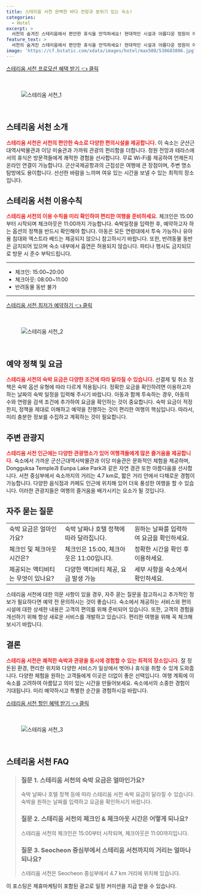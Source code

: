 ```yaml
---
title: 스테리움 서천 완벽한 바다 전망과 분위기 있는 숙소!
categories:
  - Hotel
excerpt: >
  서천의 숨겨진 스테리움에서 편안한 휴식을 만끽하세요! 현대적인 시설과 아름다운 정원이 어우러진 이곳은 군산근대역사박물관과 가까워 관광의 편리함까지 제공합니다.
feature_text: >
  서천의 숨겨진 스테리움에서 편안한 휴식을 만끽하세요! 현대적인 시설과 아름다운 정원이 어우러진 이곳은 군산근대역사박물관과 가까워 관광의 편리함까지 제공합니다.
image: 'https://cf.bstatic.com/xdata/images/hotel/max500/538683806.jpg?k=ed15643c66e4589b5a50cfb86c55a546cccd38fe4e6aff1422ca527d6e782c8a&o=&hp=1'
---
```


<p><a class="modoo-button" href="https://tinyurl.com/26nbub3g" rel="nofollow noopener">스테리움 서천 프로모션 혜택 받기 👈 클릭</a></p><br/>
<figure class="image"><img alt="스테리움 서천_1" src="https://cf.bstatic.com/xdata/images/hotel/max1024x768/532123281.jpg?k=f76e6132979e8f461c605029315efb98bb17a3244d5201f3670316ddc5458a94&amp;o=&amp;hp=1"/></figure><br/>

<h2 id="스테리움_서천_소개">스테리움 서천 소개</h2>
<p><b><span style="color: #ee2323;">스테리움 서천은 서천의 편안한 숙소로 다양한 편의시설을 제공합니다.</span></b> 이 숙소는 군산근대역사박물관과 이당 미술관과 가까워 관광의 편리함을 더합니다. 정원 전망과 테라스에서의 휴식은 방문객들에게 쾌적한 경험을 선사합니다. 무료 Wi-Fi를 제공하여 언제든지 온라인 연결이 가능합니다. 군산국제공항과의 근접성은 여행에 큰 장점이며, 주변 명소 탐방에도 용이합니다. 선선한 바람을 느끼며 여유 있는 시간을 보낼 수 있는 최적의 장소입니다.</p>
<h2 id="스테리움_서천_이용수칙">스테리움 서천 이용수칙</h2>
<p><b><span style="color: #ee2323;">스테리움 서천의 이용 수칙을 미리 확인하여 편리한 여행을 준비하세요.</span></b> 체크인은 15:00부터 시작되며 체크아웃은 11:00까지 가능합니다. 숙박일정을 입력한 후, 예약하고자 하는 옵션의 정책을 반드시 확인해야 합니다. 아동은 모든 연령대에서 투숙 가능하나 유아용 침대와 엑스트라 베드는 제공되지 않으니 참고하시기 바랍니다. 또한, 반려동물 동반은 금지되어 있으며 숙소 내부에서 흡연은 허용되지 않습니다. 파티나 행사도 금지되므로 방문 시 준수 부탁드립니다.</p>
<hr/>
<ul>
<li>체크인: 15:00~20:00</li>
<li>체크아웃: 08:00~11:00</li>
<li>반려동물 동반 불가</li>
</ul>
<hr/>
<p><a class="modoo-button" href="https://tinyurl.com/26nbub3g" rel="nofollow noopener">스테리움 서천 최저가 예약하기 👈 클릭</a></p><br/>
<figure class="image"><img alt="스테리움 서천_2" src="https://cf.bstatic.com/xdata/images/hotel/max500/538683806.jpg?k=ed15643c66e4589b5a50cfb86c55a546cccd38fe4e6aff1422ca527d6e782c8a&amp;o=&amp;hp=1"/></figure><br/>
<h2 id="예약_정책_및_요금">예약 정책 및 요금</h2>
<p><b><span style="color: #ee2323;">스테리움 서천의 숙박 요금은 다양한 조건에 따라 달라질 수 있습니다.</span></b> 선결제 및 취소 정책은 숙박 옵션 유형에 따라 다르게 적용됩니다. 정확한 요금을 확인하려면 이용하고자 하는 날짜의 숙박 일정을 입력해 주시기 바랍니다. 아동과 함께 투숙하는 경우, 아동의 수와 연령을 검색 조건에 추가하여 요금을 확인하는 것이 중요합니다. 숙박 요금이 적정한지, 정책을 제대로 이해하고 예약을 진행하는 것이 편리한 여행의 핵심입니다. 따라서, 미리 충분한 정보를 수집하고 계획하는 것이 필요합니다.</p>
<h2 id="주변_관광지">주변 관광지</h2>
<p><b><span style="color: #ee2323;">스테리움 서천 인근에는 다양한 관광명소가 있어 여행객들에게 많은 즐거움을 제공합니다.</span></b> 숙소에서 가까운 군산근대역사박물관과 이당 미술관은 문화적인 체험을 제공하며, Dongguksa Temple과 Eunpa Lake Park과 같은 자연 경관 또한 아름다움을 선사합니다. 서천 중심부에서 숙소까지의 거리는 4.7 km로, 짧은 거리 안에서 다채로운 경험이 가능합니다. 다양한 음식점과 카페도 인근에 위치해 있어 더욱 풍성한 여행을 할 수 있습니다. 이러한 관광지들은 여행의 즐거움을 배가시키는 요소가 될 것입니다.</p>
<h2 id="자주_묻는_질문">자주 묻는 질문</h2>
<table>
<tr>
<td>숙박 요금은 얼마인가요?</td>
<td>숙박 날짜나 호텔 정책에 따라 달라집니다.</td>
<td>원하는 날짜를 입력하여 요금을 확인하세요.</td>
</tr>
<tr>
<td>체크인 및 체크아웃 시간은?</td>
<td>체크인은 15:00, 체크아웃은 11:00입니다.</td>
<td>정확한 시간을 확인 후 이용하세요.</td>
</tr>
<tr>
<td>제공되는 액티비티는 무엇이 있나요?</td>
<td>다양한 액티비티 제공, 요금 발생 가능</td>
<td>세부 사항을 숙소에서 확인하세요.</td>
</tr>
</table>
<p>스테리움 서천에 대한 의문 사항이 있을 경우, 자주 묻는 질문을 참고하시고 추가적인 정보가 필요하다면 예약 전 문의하시는 것이 좋습니다. 숙소에서 제공하는 서비스와 편의시설에 대한 상세한 내용은 고객의 편의를 위해 준비되어 있습니다. 또한, 고객의 경험을 개선하기 위해 항상 새로운 서비스를 개발하고 있습니다. 편리한 여행을 위해 꼭 체크해 보시기 바랍니다.</p>
<h2 id="결론">결론</h2>
<p><b><span style="color: #ee2323;">스테리움 서천은 쾌적한 숙박과 관광을 동시에 경험할 수 있는 최적의 장소입니다.</span></b> 잘 정돈된 환경, 편리한 위치와 다양한 서비스가 일상에서 벗어나 휴식을 취할 수 있게 도와줍니다. 다양한 체험을 원하는 고객들에게 이곳은 더없이 좋은 선택입니다. 여행 계획에 이 숙소를 고려하여 아름답고 의미 있는 시간을 만들어보세요. 숙소에서의 소중한 경험이 기대됩니다. 미리 예약하시고 특별한 순간을 경험하시길 바랍니다.</p>

<p><a class="modoo-button" href="https://tinyurl.com/26nbub3g" rel="nofollow noopener">스테리움 서천 할인 혜택 받기 👈 클릭</a></p><br>

<figure class="image"><img src="https://cf.bstatic.com/xdata/images/hotel/max500/532123353.jpg?k=7989ba44d8a5af31bcfd52127a9bcf7b62c4faa3f9916fdcd3d57b9d3de157fd&o=&hp=1" alt="스테리움 서천_3"></figure><br>
<h2 id="스테리움 서천_FAQ">스테리움 서천 FAQ</h2>
<div itemscope="" itemtype="https://schema.org/FAQPage"> <blockquote> <div itemscope="" itemprop="mainEntity" itemtype="https://schema.org/Question"> <h3 id="질문_1" itemprop="name">질문 1. 스테리움 서천의 숙박 요금은 얼마인가요?</h3> <div itemscope="" itemprop="acceptedAnswer" itemtype="https://schema.org/Answer"> <span itemprop="text"> <p>숙박 날짜나 호텔 정책 등에 따라 스테리움 서천 숙박 요금이 달라질 수 있습니다. 숙박을 원하는 날짜를 입력하고 요금을 확인하시기 바랍니다.</p> </span> </div> </div> <div itemscope="" itemprop="mainEntity" itemtype="https://schema.org/Question"> <h3 id="질문_2" itemprop="name">질문 2. 스테리움 서천의 체크인 & 체크아웃 시간은 어떻게 되나요?</h3> <div itemscope="" itemprop="acceptedAnswer" itemtype="https://schema.org/Answer"> <span itemprop="text"> <p>스테리움 서천의 체크인은 15:00부터 시작되며, 체크아웃은 11:00까지입니다.</p> </span> </div> </div> <div itemscope="" itemprop="mainEntity" itemtype="https://schema.org/Question"> <h3 id="질문_3" itemprop="name">질문 3. Seocheon 중심부에서 스테리움 서천까지의 거리는 얼마나 되나요?</h3> <div itemscope="" itemprop="acceptedAnswer" itemtype="https://schema.org/Answer"> <span itemprop="text"> <p>스테리움 서천은 Seocheon 중심부에서 4.7 km 거리에 위치해 있습니다.</p> </span> </div> </div> </blockquote> </div><p>이 포스팅은 제휴마케팅이 포함된 광고로 일정 커미션을 지급 받을 수 있습니다.</p>

